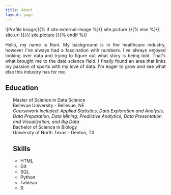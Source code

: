 ```yaml
---
title: About
layout: page
---
```

![Profile Image]({% if site.external-image %}{{ site.picture }}{% else %}{{ site.url }}/{{ site.picture }}{% endif %})

<p align="justify">Hello, my name is Roni. My background is in the healthcare industry, however I've always had a fascination with numbers. I've always enjoyed looking over data and trying to figure out what story is being told. That's what brought me to the data science field. I finally found an area that links my passion of sports with my love of data. I'm eager to grow and see what else this industry has for me. </p>

<style>
dd {
	display: block;
	margin-left: 0px;
}
</style>

<h2>Education</h2>

<ul>
	<dd>Master of Science in Data Science</dd>
	<dd>Bellevue University - Bellevue, NE</dd>
	<dd><i>Coursework included: Applied Statistics, Data Exploration and Analysis, Data Preparation, Data Mining, Predictive Analytics, Data Presentation and Visualization, and Big Data</i></dd>
	<dd>Bachelor of Science in Biology</dd>
    <dd>University of North Texas - Denton, TX</dd>

<h2>Skills</h2>

<ul class="skill-list">
	<li>HTML</li>
	<li>Git</li>
	<li>SQL</li>
	<li>Python</li>
	<li>Tableau</li>
	<li>R</li>
</ul>


